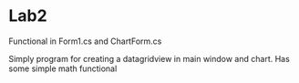 # Lab2
Functional in Form1.cs and ChartForm.cs

Simply program for creating a datagridview in main window and chart. Has some simple math functional
